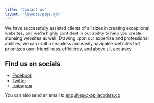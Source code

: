 ```yaml
---
title: "Contact us"
layout: "layouts/page.njk"
---
```


We have successfully assisted clients of all sizes in creating exceptional websites, and we're highly confident in our ability to help you create stunning websites as well. Drawing upon our expertise and professional abilities, we can craft a seamless and easily navigable websites that prioritizes user-friendliness, efficiency, and above all, accuracy

## Find us on socials

- [Facebook](https://facebook.com/kopilacoders)
- [Twitter](https://twitter.com/kopilacoders)
- [Instagram](https://instagram.com/kopilacoders)

You can also send an email to [enquiries@kopilacoders.co](mailto:enquiries@kopilacoders.co)
